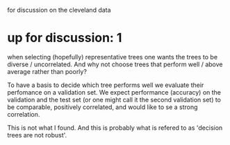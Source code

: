 for discussion on the cleveland data

# up for discussion: 1

when selecting (hopefully) representative trees one wants the trees to be diverse / uncorrelated. And why not choose trees that perform well / above average rather than poorly?

To have a basis to decide which tree performs well we evaluate their perfomance on a validation set. We expect performance (accuracy) on the validation and the test set (or one might call it the second validation set) to be comparable, positively correlated, and would like to se a strong correlation.

This is not what I found. And this is probably what is refered to as 'decision trees are not robust'.

